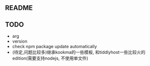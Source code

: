 ## README

## TODO

- arg
- version
- check npm package update automatically
- (待定,问题比较多)继承kookma的一些模板, 和tiddlyhost一些比较火的edition(需要支持nodejs, 不使用单文件)
